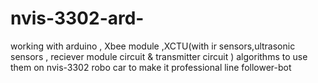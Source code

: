# nvis-3302-ard-
working with arduino , Xbee module ,XCTU(with ir sensors,ultrasonic sensors , reciever module circuit &amp; transmitter circuit ) algorithms to use them on nvis-3302 robo car to make it professional line follower-bot
